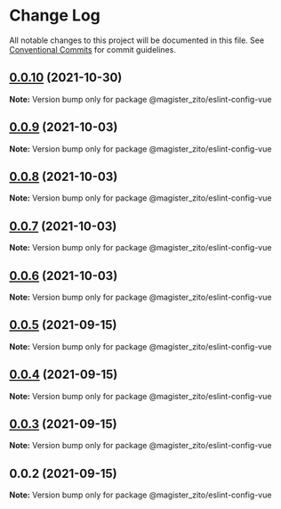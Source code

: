 # Change Log

All notable changes to this project will be documented in this file.
See [Conventional Commits](https://conventionalcommits.org) for commit guidelines.

## [0.0.10](https://github.com/MatthewZito/eslint-config/compare/v0.0.9...v0.0.10) (2021-10-30)

**Note:** Version bump only for package @magister_zito/eslint-config-vue





## [0.0.9](https://github.com/MatthewZito/eslint-config/compare/v0.0.8...v0.0.9) (2021-10-03)

**Note:** Version bump only for package @magister_zito/eslint-config-vue





## [0.0.8](https://github.com/MatthewZito/eslint-config/compare/v0.0.7...v0.0.8) (2021-10-03)

**Note:** Version bump only for package @magister_zito/eslint-config-vue





## [0.0.7](https://github.com/MatthewZito/eslint-config/compare/v0.0.6...v0.0.7) (2021-10-03)

**Note:** Version bump only for package @magister_zito/eslint-config-vue





## [0.0.6](https://github.com/MatthewZito/eslint-config/compare/v0.0.5...v0.0.6) (2021-10-03)

**Note:** Version bump only for package @magister_zito/eslint-config-vue





## [0.0.5](https://github.com/MatthewZito/eslint-config/compare/v0.0.4...v0.0.5) (2021-09-15)

**Note:** Version bump only for package @magister_zito/eslint-config-vue





## [0.0.4](https://github.com/MatthewZito/eslint-config/compare/v0.0.3...v0.0.4) (2021-09-15)

**Note:** Version bump only for package @magister_zito/eslint-config-vue





## [0.0.3](https://github.com/MatthewZito/eslint-config/compare/v0.0.2...v0.0.3) (2021-09-15)

**Note:** Version bump only for package @magister_zito/eslint-config-vue





## 0.0.2 (2021-09-15)

**Note:** Version bump only for package @magister_zito/eslint-config-vue
